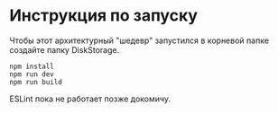 # Инструкция по запуску

Чтобы этот архитектурный "шедевр" запустился в корневой папке создайте папку DiskStorage.

```
npm install
npm run dev 
npm run build
```
ESLint пока не работает позже докомичу. 